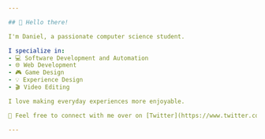 ```yaml
---

## 👋 Hello there!

I'm Daniel, a passionate computer science student. 

I specialize in:
- 💻 Software Development and Automation
- 🌐 Web Development
- 🎮 Game Design
- 💡 Experience Design
- 🎬 Video Editing

I love making everyday experiences more enjoyable.

📧 Feel free to connect with me over on [Twitter](https://www.twitter.com/narwhster/)!

--- 
```

